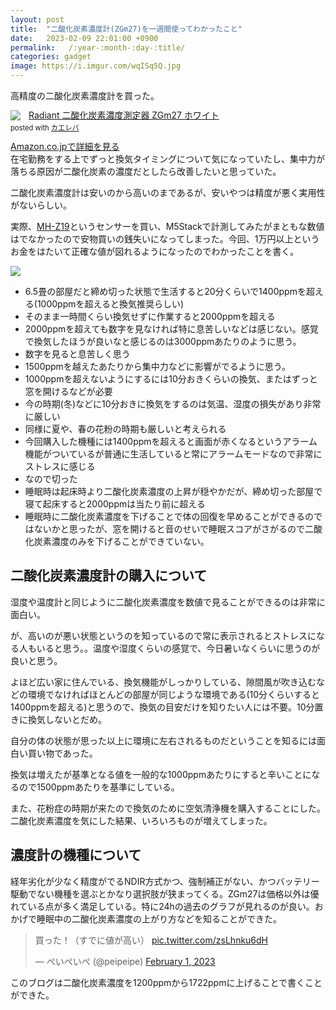 ```yaml
---
layout: post
title:  "二酸化炭素濃度計(ZGm27)を一週間使ってわかったこと"
date:   2023-02-09 22:01:00 +0900
permalink:   /:year-:month-:day-:title/
categories: gadget
image: https://i.imgur.com/wqISq5Q.jpg
---
```

高精度の二酸化炭素濃度計を買った。


<div class="krb-amzlt-box" style="margin-bottom:0px;"><div class="krb-amzlt-image" style="float:left;margin:0px 12px 1px 0px;"><a href="https://www.amazon.co.jp/dp/B091JM1TBJ?&linkCode=li2&tag=peipeipe-22&linkId=90be8c1d5c85ced4762066f7400173fb&language=ja_JP&ref_=as_li_ss_il" target="_blank" rel="nofollow" rel="nofollow"><img border="0" src="https://m.media-amazon.com/images/I/31cCzgL1JBS._SL300_.jpg" ></a><img src="https://ir-jp.amazon-adsystem.com/e/ir?t=peipeipe-22&language=ja_JP&l=li2&o=9&a=B091JM1TBJ" width="1" height="1" border="0" alt="" style="border:none !important; margin:0px !important;" /></div><div class="krb-amzlt-info" style="line-height:120%; margin-bottom: 10px"><div class="krb-amzlt-name" style="margin-bottom:10px;line-height:120%"><a href="https://www.amazon.co.jp/dp/B091JM1TBJ?&linkCode=li2&tag=peipeipe-22&linkId=90be8c1d5c85ced4762066f7400173fb&language=ja_JP&ref_=as_li_ss_il" name="amazletlink" target="_blank" rel="nofollow" rel="nofollow">Radiant 二酸化炭素濃度測定器 ZGm27 ホワイト</a><div class="krb-amzlt-powered-date" style="font-size:80%;margin-top:5px;line-height:120%">posted with <a href="https://kaereba.com/wind/" title="amazlet" target="_blank" rel="nofollow" rel="nofollow">カエレバ</a></div></div><div class="krb-amzlt-detail"></div><div class="krb-amzlt-sub-info" style="float: left;"><div class="krb-amzlt-link" style="margin-top: 5px"><a href="https://www.amazon.co.jp/dp/B091JM1TBJ?&linkCode=li2&tag=peipeipe-22&linkId=90be8c1d5c85ced4762066f7400173fb&language=ja_JP&ref_=as_li_ss_il" name="amazletlink" target="_blank" rel="nofollow" rel="nofollow">Amazon.co.jpで詳細を見る</a></div></div></div><div class="krb-amzlt-footer" style="clear: left"></div></div>
在宅勤務をする上でずっと換気タイミングについて気になっていたし、集中力が落ちる原因が二酸化炭素の濃度だとしたら改善したいと思っていた。


二酸化炭素濃度計は安いのから高いのまであるが、安いやつは精度が悪く実用性がないらしい。


実際、[MH-Z19](https://amzn.to/3jNBGVa)というセンサーを買い、M5Stackで計測してみたがまともな数値はでなかったので安物買いの銭失いになってしまった。今回、1万円以上というお金をはたいて正確な値が図れるようになったのでわかったことを書く。


![](https://i.imgur.com/wqISq5Q.jpg)

- 6.5畳の部屋だと締め切った状態で生活すると20分くらいで1400ppmを超える(1000ppmを超えると換気推奨らしい)
- そのまま一時間くらい換気せずに作業すると2000ppmを超える
- 2000ppmを超えても数字を見なければ特に息苦しいなどは感じない。感覚で換気したほうが良いなと感じるのは3000ppmあたりのように思う。
- 数字を見ると息苦しく思う
- 1500ppmを越えたあたりから集中力などに影響がでるように思う。
- 1000ppmを超えないようにするには10分おきくらいの換気、またはずっと窓を開けるなどが必要
- 今の時期(冬)などに10分おきに換気をするのは気温、湿度の損失があり非常に厳しい
- 同様に夏や、春の花粉の時期も厳しいと考えられる
- 今回購入した機種には1400ppmを超えると画面が赤くなるというアラーム機能がついているが普通に生活していると常にアラームモードなので非常にストレスに感じる
- なので切った
- 睡眠時は起床時より二酸化炭素濃度の上昇が穏やかだが、締め切った部屋で寝て起床すると2000ppmは当たり前に超える
- 睡眠時に二酸化炭素濃度を下げることで体の回復を早めることができるのではないかと思ったが、窓を開けると音のせいで睡眠スコアがさがるので二酸化炭素濃度のみを下げることができていない。



## 二酸化炭素濃度計の購入について
湿度や温度計と同じように二酸化炭素濃度を数値で見ることができるのは非常に面白い。


が、高いのが悪い状態というのを知っているので常に表示されるとストレスになる人もいると思う。。温度や湿度くらいの感覚で、今日暑いなくらいに思うのが良いと思う。


よほど広い家に住んでいる、換気機能がしっかりしている、隙間風が吹き込むなどの環境でなければほとんどの部屋が同じような環境である(10分くらいすると1400ppmを超える)と思うので、換気の目安だけを知りたい人には不要。10分置きに換気しないとだめ。


自分の体の状態が思った以上に環境に左右されるものだということを知るには面白い買い物であった。


換気は増えたが基準となる値を一般的な1000ppmあたりにすると辛いことになるので1500ppmあたりを基準にしている。


また、花粉症の時期が来たので換気のために空気清浄機を購入することにした。二酸化炭素濃度を気にした結果、いろいろものが増えてしまった。


## 濃度計の機種について
経年劣化が少なく精度がでるNDIR方式かつ、強制補正がない、かつバッテリー駆動でない機種を選ぶとかなり選択肢が狭まってくる。ZGm27は価格以外は優れている点が多く満足している。特に24hの過去のグラフが見れるのが良い。おかげで睡眠中の二酸化炭素濃度の上がり方などを知ることができた。



<blockquote class="twitter-tweet"><p lang="ja" dir="ltr">買った！（すでに値が高い） <a href="https://t.co/zsLhnku6dH">pic.twitter.com/zsLhnku6dH</a></p>&mdash; ぺいぺいぺ (@peipeipe) <a href="https://twitter.com/peipeipe/status/1620709204020588544?ref_src=twsrc%5Etfw">February 1, 2023</a></blockquote> <script async src="https://platform.twitter.com/widgets.js" charset="utf-8"></script>


このブログは二酸化炭素濃度を1200ppmから1722ppmに上げることで書くことができた。
